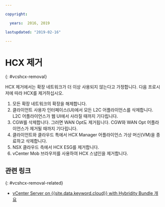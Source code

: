 ```yaml
---

copyright:

  years:  2016, 2019

lastupdated: "2019-02-16"

---
```


# HCX 제거
{: #vcshcx-removal}

HCX 제거에서는 확장 네트워크가 더 이상 사용되지 않는다고 가정합니다. 다음 프로시저에 따라 HCX를 제거하십시오.

1. 모든 확장 네트워크의 확장을 해제합니다.
2. 클라이언트 사용자 인터페이스(UI)에서 모든 L2C 어플라이언스를 삭제합니다. L2C 어플라이언스가 웹 UI에서 사라질 때까지 기다립니다.
3. CGW를 삭제합니다. 그러면 WAN Opt도 제거됩니다. CGW와 WAN Opt 어플라이언스가 제거될 때까지 기다립니다.
4. 클라이언트와 클라우드 특에서 HCX Manager 어플라이언스 가상 머신(VM)을
종료하고 삭제합니다.
5. NSX 클라우드 측에서 HCX ESG를 제거합니다.
6. vCenter Mob 브라우저를 사용하여 HCX 스냅인을 제거합니다.

## 관련 링크
{: #vcshcx-removal-related}

* [vCenter Server on {{site.data.keyword.cloud}} with Hybridity Bundle 개요](/docs/services/vmwaresolutions/archiref/vcs?topic=vmware-solutions-vcs-hybridity-intro)   
